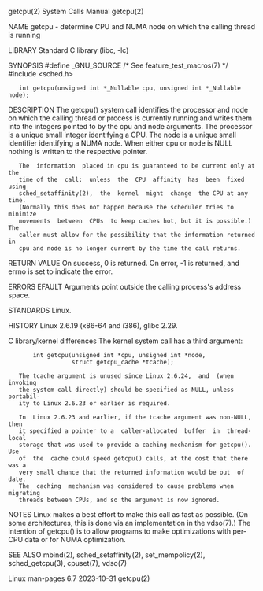 getcpu(2)                     System Calls Manual                    getcpu(2)

NAME
       getcpu  -  determine  CPU  and NUMA node on which the calling thread is
       running

LIBRARY
       Standard C library (libc, -lc)

SYNOPSIS
       #define _GNU_SOURCE             /* See feature_test_macros(7) */
       #include <sched.h>

       int getcpu(unsigned int *_Nullable cpu, unsigned int *_Nullable node);

DESCRIPTION
       The getcpu() system call identifies the processor and node on which the
       calling thread or process is currently running and writes them into the
       integers pointed to by the cpu and node arguments.  The processor is  a
       unique  small  integer  identifying  a CPU.  The node is a unique small
       identifier identifying a NUMA node.  When either cpu or  node  is  NULL
       nothing is written to the respective pointer.

       The  information  placed in cpu is guaranteed to be current only at the
       time of the  call:  unless  the  CPU  affinity  has  been  fixed  using
       sched_setaffinity(2),  the  kernel  might  change  the CPU at any time.
       (Normally this does not happen because the scheduler tries to  minimize
       movements  between  CPUs  to keep caches hot, but it is possible.)  The
       caller must allow for the possibility that the information returned  in
       cpu and node is no longer current by the time the call returns.

RETURN VALUE
       On  success, 0 is returned.  On error, -1 is returned, and errno is set
       to indicate the error.

ERRORS
       EFAULT Arguments point outside the calling process's address space.

STANDARDS
       Linux.

HISTORY
       Linux 2.6.19 (x86-64 and i386), glibc 2.29.

   C library/kernel differences
       The kernel system call has a third argument:

           int getcpu(unsigned int *cpu, unsigned int *node,
                      struct getcpu_cache *tcache);

       The tcache argument is unused since Linux 2.6.24,  and  (when  invoking
       the system call directly) should be specified as NULL, unless portabil‐
       ity to Linux 2.6.23 or earlier is required.

       In  Linux 2.6.23 and earlier, if the tcache argument was non-NULL, then
       it specified a pointer to a  caller-allocated  buffer  in  thread-local
       storage that was used to provide a caching mechanism for getcpu().  Use
       of  the  cache could speed getcpu() calls, at the cost that there was a
       very small chance that the returned information would be out  of  date.
       The  caching  mechanism was considered to cause problems when migrating
       threads between CPUs, and so the argument is now ignored.

NOTES
       Linux makes a best effort to make this call as fast as  possible.   (On
       some architectures, this is done via an implementation in the vdso(7).)
       The  intention  of  getcpu() is to allow programs to make optimizations
       with per-CPU data or for NUMA optimization.

SEE ALSO
       mbind(2),  sched_setaffinity(2),   set_mempolicy(2),   sched_getcpu(3),
       cpuset(7), vdso(7)

Linux man-pages 6.7               2023-10-31                         getcpu(2)
